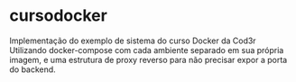 # cursodocker
Implementação do exemplo de sistema do curso Docker da Cod3r
Utilizando docker-compose com cada ambiente separado em sua própria imagem, e uma estrutura de proxy reverso para não precisar expor a porta do backend.
